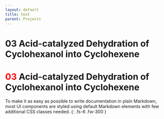 ```yaml
---
layout: default
title: test
parent: Projects
---
```



# 03 Acid-catalyzed Dehydration of Cyclohexanol into Cyclohexene
# <span style="color:#ff0000">03</span> Acid-catalyzed Dehydration of Cyclohexanol into Cyclohexene

To make it as easy as possible to write documentation in plain Markdown, most UI components are styled using default Markdown elements with few additional CSS classes needed.
{: .fs-6 .fw-300 }
